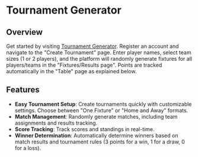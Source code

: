 # Tournament Generator

## Overview

Get started by visiting [Tournament Generator](https://tournament.pythonanywhere.com/). Register an account and navigate to the "Create Tournament" page. Enter player names, select team sizes (1 or 2 players), and the platform will randomly generate fixtures for all players/teams in the "Fixtures/Results page". Points are tracked automatically in the "Table" page as explained below.

## Features
- **Easy Tournament Setup**: Create tournaments quickly with customizable settings. Choose between "One Fixture" or "Home and Away" formats.
- **Match Management**: Randomly generate matches, including team assignments and results tracking.
- **Score Tracking**: Track scores and standings in real-time.
- **Winner Determination**: Automatically determine winners based on match results and tournament rules (3 points for a win, 1 for a draw, 0 for a loss).